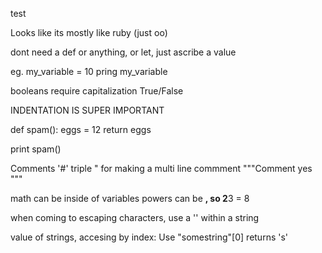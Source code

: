 test

Looks like its mostly like ruby (just oo)

dont need a def or anything, or let, just ascribe a value

eg. my_variable = 10
pring my_variable

booleans require capitalization
True/False

INDENTATION IS SUPER IMPORTANT

def spam():
  eggs = 12
  return eggs

print spam()

Comments '#'
  triple " for making a multi line commment
  """Comment
  yes
  """
  
math can be inside of variables
powers can be **, so 2**3 = 8

when coming to escaping characters, use a '\' within a string

value of strings, accesing by index:
Use "somestring"[0] returns 's'
